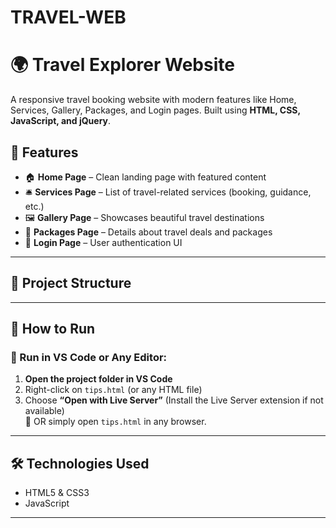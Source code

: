 # TRAVEL-WEB
# 🌍 Travel Explorer Website

A responsive travel booking website with modern features like Home, Services, Gallery, Packages, and Login pages. Built using **HTML, CSS, JavaScript, and jQuery**.

## 🚀 Features

- 🏠 **Home Page** – Clean landing page with featured content
- 🛎️ **Services Page** – List of travel-related services (booking, guidance, etc.)
- 🖼️ **Gallery Page** – Showcases beautiful travel destinations
- 🎒 **Packages Page** – Details about travel deals and packages
- 🔐 **Login Page** – User authentication UI

---

## 📁 Project Structure


---

## 🧪 How to Run

### 📌 Run in VS Code or Any Editor:

1. **Open the project folder in VS Code**  
2. Right-click on `tips.html` (or any HTML file)  
3. Choose **“Open with Live Server”** (Install the Live Server extension if not available)  
   🔗 OR simply open `tips.html` in any browser.

---

## 🛠 Technologies Used

- HTML5 & CSS3
- JavaScript 

---


